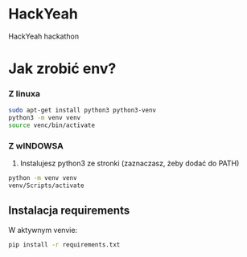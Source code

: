 # HackYeah
HackYeah hackathon

# Jak zrobić env?

### Z linuxa

```bash
sudo apt-get install python3 python3-venv
python3 -m venv venv
source venc/bin/activate
```

### Z wINDOWSA

1. Instalujesz python3 ze stronki (zaznaczasz, żeby dodać do PATH)
```bash
python -m venv venv
venv/Scripts/activate
```

## Instalacja requirements
W aktywnym venvie:
```bash
pip install -r requirements.txt
```
